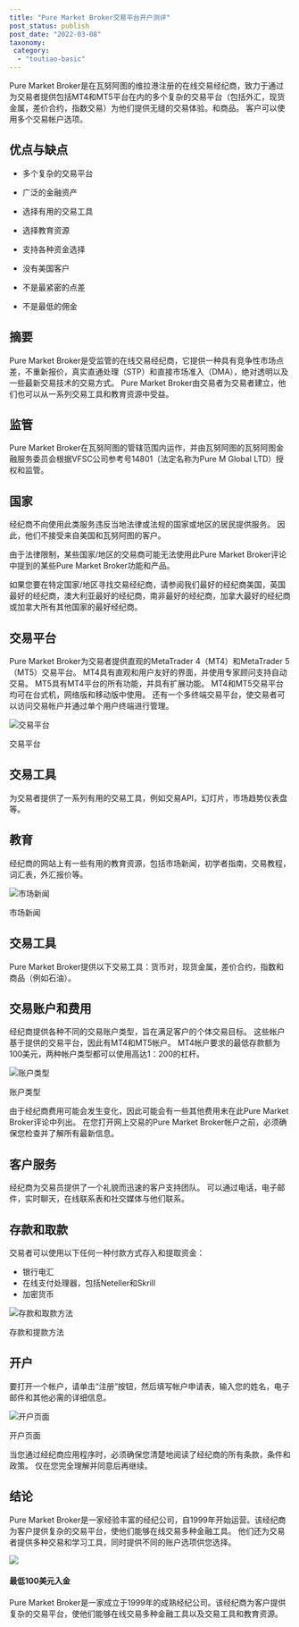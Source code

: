 ```yaml
---
title: "Pure Market Broker交易平台开户测评"
post_status: publish
post_date: "2022-03-08"
taxonomy:
 category: 
  - "toutiao-basic"
---
```


Pure Market Broker是在瓦努阿图的维拉港注册的在线交易经纪商，致力于通过为交易者提供包括MT4和MT5平台在内的多个复杂的交易平台（包括外汇，现货金属，差价合约，指数交易）为他们提供无缝的交易体验。和商品。 客户可以使用多个交易帐户选项。

## 优点与缺点

- 多个复杂的交易平台

- 广泛的金融资产

- 选择有用的交易工具

- 选择教育资源

- 支持各种资金选择

- 没有美国客户

- 不是最紧密的点差

- 不是最低的佣金


## 摘要

Pure Market Broker是受监管的在线交易经纪商，它提供一种具有竞争性市场点差，不重新报价，真实直通处理（STP）和直接市场准入（DMA），绝对透明以及一些最新交易技术的交易方式。 Pure Market Broker由交易者为交易者建立，他们也可以从一系列交易工具和教育资源中受益。

## 监管

Pure Market Broker在瓦努阿图的管辖范围内运作，并由瓦努阿图的瓦努阿图金融服务委员会根据VFSC公司参考号14801（法定名称为Pure M Global LTD）授权和监管。

## 国家

经纪商不向使用此类服务​​违反当地法律或法规的国家或地区的居民提供服务。 因此，他们不接受来自美国和瓦努阿图的客户。

由于法律限制，某些国家/地区的交易商可能无法使用此Pure Market Broker评论中提到的某些Pure Market Broker功能和产品。

如果您要在特定国家/地区寻找交易经纪商，请参阅我们最好的经纪商美国，英国最好的经纪商，澳大利亚最好的经纪商，南非最好的经纪商，加拿大最好的经纪商或加拿大所有其他国家的最好经纪商。

## 交易平台

Pure Market Broker为交易者提供直观的MetaTrader 4（MT4）和MetaTrader 5（MT5）交易平台。 MT4具有直观和用户友好的界面，并使用专家顾问支持自动交易。 MT5具有MT4平台的所有功能，并具有扩展功能。 MT4和MT5交易平台均可在台式机，网络版和移动版中使用。 还有一个多终端交易平台，使交易者可以访问交易帐户并通过单个用户终端进行管理。

![交易平台](https://cdn.fendou.la/funstoutiao/2020/11/Pure-Market-Broker-Review-Trading-Platform.jpg "交易平台")

交易平台

## 交易工具

为交易者提供了一系列有用的交易工具，例如交易API，幻灯片，市场趋势仪表盘等。

## 教育

经纪商的网站上有一些有用的教育资源，包括市场新闻，初学者指南，交易教程，词汇表，外汇报价等。

![市场新闻](https://cdn.fendou.la/funstoutiao/2020/11/Pure-Market-Broker-Review-News.jpg "市场新闻")

市场新闻

## 交易工具

Pure Market Broker提供以下交易工具：货币对，现货金属，差价合约，指数和商品（例如石油）。

## 交易账户和费用

经纪商提供各种不同的交易账户类型，旨在满足客户的个体交易目标。 这些帐户基于提供的交易平台，因此有MT4和MT5帐户。 MT4帐户要求的最低存款额为100美元，两种帐户类型都可以使用高达1：200的杠杆。

![账户类型](https://cdn.fendou.la/funstoutiao/2020/11/Pure-Market-Broker-Review-Account-Types-617x1024.jpg "账户类型")

账户类型

由于经纪商费用可能会发生变化，因此可能会有一些其他费用未在此Pure Market Broker评论中列出。 在您打开网上交易的Pure Market Broker帐户之前，必须确保您检查并了解所有最新信息。

## 客户服务

经纪商为交易员提供了一个礼貌而迅速的客户支持团队。 可以通过电话，电子邮件，实时聊天，在线联系表和社交媒体与他们联系。

## 存款和取款

交易者可以使用以下任何一种付款方式存入和提取资金：

- 银行电汇
- 在线支付处理器，包括Neteller和Skrill
- 加密货币

![存款和取款方法](https://cdn.fendou.la/funstoutiao/2020/11/Pure-Market-Broker-Review-Deposit-and-Withdrawal-Methods.jpg "存款和提款方法")

存款和提款方法

## 开户

要打开一个帐户，请单击“注册”按钮，然后填写帐户申请表，输入您的姓名，电子邮件和其他必需的详细信息。

![开户页面](https://cdn.fendou.la/funstoutiao/2020/11/Pure-Market-Broker-Review-Account-Opening-Page-314x1024.jpg "开户页面")

开户页面

当您通过经纪商应用程序时，必须确保您清楚地阅读了经纪商的所有条款，条件和政策。 仅在您完全理解并同意后再继续。

## 结论

Pure Market Broker是一家经验丰富的经纪公司，自1999年开始运营。该经纪商为客户提供复杂的交易平台，使他们能够在线交易多种金融工具。 他们还为交易者提供多种交易和学习工具，同时提供不同的账户选项供您选择。

![](https://cdn.fendou.la/funstoutiao/2020/11/Pure-Market-Logo.png)

#### 最低100美元入金

Pure Market Broker是一家成立于1999年的成熟经纪公司。该经纪商为客户提供复杂的交易平台，使他们能够在线交易多种金融工具以及交易工具和教育资源。
